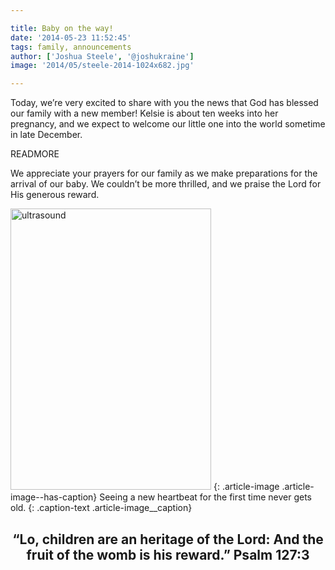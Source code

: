 ```yaml
---

title: Baby on the way!
date: '2014-05-23 11:52:45'
tags: family, announcements
author: ['Joshua Steele', '@joshukraine']
image: '2014/05/steele-2014-1024x682.jpg'

---
```


Today, we’re very excited to share with you the news that God has blessed our family with a new member! Kelsie is about ten weeks into her pregnancy, and we expect to welcome our little one into the world sometime in late December.

READMORE

We appreciate your prayers for our family as we make preparations for the arrival of our baby. We couldn’t be more thrilled, and we praise the Lord for His generous reward.

<a href="https://s3.amazonaws.com/images.ofreport.com/2014/05/ultrasound.jpg"><img class="wp-image-1904 size-medium" src="https://s3.amazonaws.com/images.ofreport.com/2014/05/ultrasound-321x450.jpg" alt="ultrasound" width="321" height="450" /></a>
{: .article-image .article-image--has-caption}
Seeing a new heartbeat for the first time never gets old.
{: .caption-text .article-image__caption}

<h2 style="text-align: center;">“Lo, children are an heritage of the Lord: And the fruit of the womb is his reward.” Psalm 127:3</h2>
